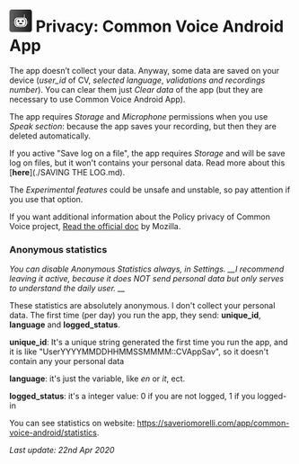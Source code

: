

#  <img src="images/icon.png" width="40px" alt=""></img> Privacy: Common Voice Android App

The app doesn’t collect your data. Anyway, some data are saved on your device (*user_id* of CV, *selected language*, *validations and recordings number*). You can clear them just *Clear data* of the app (but they are necessary to use Common Voice Android App).

The app requires *Storage* and *Microphone* permissions when you use *Speak section*: because the app saves your recording, but then they are deleted automatically.

If you active "Save log on a file", the app requires *Storage* and will be save log on files, but it won't contains your personal data. Read more about this [**here**](./SAVING THE LOG.md).

The *Experimental features* could be unsafe and unstable, so pay attention if you use that option.

If you want additional information about the Policy privacy of Common Voice project, [Read the official doc](https://voice.mozilla.org/en/privacy) by Mozilla.

### Anonymous statistics

*You can disable Anonymous Statistics always, in Settings. __I recommend leaving it active, because it does NOT send personal data but only serves to understand the daily user. __*

These statistics are absolutely anonymous. I don't collect your personal data. The first time (per day) you run the app, they send: **unique_id**, **language** and **logged_status**.

**unique_id**: It's a unique string generated the first time you run the app, and it is like "UserYYYYMMDDHHMMSSMMMM::CVAppSav", so it doesn't contain any your personal data

**language**: it's just the variable, like _en_ or _it_, ect.

**logged_status**: it's a integer value: 0 if you are not logged, 1 if you logged-in

You can see statistics on website: https://saveriomorelli.com/app/common-voice-android/statistics.



*Last update: 22nd Apr 2020*